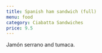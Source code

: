 ```yaml
---
title: Spanish ham sandwich (full)
menu: food
category: Ciabatta Sandwiches
price: 9.5
---
```


Jamón serrano and tumaca.

